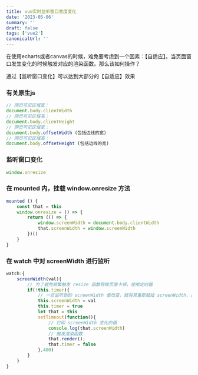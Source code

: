 ```yaml
---
title: vue实时监听窗口宽度变化
date: '2023-05-06'
summary: ''
draft: false
tags: ['vue2']
canonicalUrl: ''
---
```


在使用echarts或者canvas的时候，难免要考虑到一个因素：【自适应】。当页面窗口发生变化的时候触发对应的渲染函数。那么该如何操作？

通过【监听窗口变化】可以达到大部分的【自适应】效果

### 有关原生js

```js
// 网页可见区域宽：
document.body.clientWidth
// 网页可见区域高：
document.body.clientHeight
// 网页可见区域宽：
document.body.offsetWidth (包括边线的宽)
// 网页可见区域高：
document.body.offsetHeight (包括边线的宽)
```

### 监听窗口变化

```js
window.onresize
```

### 在 mounted 内，挂载 window.onresize 方法

```js
mounted () {
    const that = this
    window.onresize = () => {
        return (() => {
            window.screenWidth = document.body.clientWidth
            that.screenWidth = window.screenWidth
        })()
    }
}
```

### 在 watch 中对 screenWidth 进行监听

```js
watch:{
    screenWidth(val){
        // 为了避免频繁触发 resize 函数导致页面卡顿，使用定时器
        if(!this.timer){
            // 一旦监听到的 screenWidth 值改变，就将其重新赋给 screenWidth，并触发对应的渲染函数
            this.screenWidth = val
            this.timer = true
            let that = this
            setTimeout(function(){
                // 打印 screenWidth 变化的值
                console.log(that.screenWidth)
                // 触发渲染函数
                that.render();
                that.timer = false
            },400)
        }
    }
}
```
